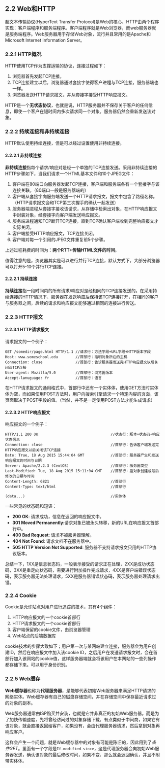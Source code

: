 ## 2.2 Web和HTTP

超文本传输协议(HyperText Transfer Protocol)是Web的核心，HTTP由两个程序实现：客户端程序和服务端程序。客户端程序就是Web浏览器，而web服务器就是服务端程序。Web服务器用于存储Web对象，流行并且常用的是Apache和Microsoft Internet Information Server。

### 2.2.1 HTTP概况

HTTP使用TCP作为支撑运输的协议，连接过程如下：
1. 浏览器首先发起TCP连接。
2. TCP连接建立以后，浏览器通过套接字使得客户进程与TCP连接，服务器端也一样。
3. 浏览器发送HTTP请求报文，并从套接字接受HTTP响应报文。

HTTP是一个**无状态协议**，也就是说，HTTP服务器并不保存关于客户的任何信息，即使一个客户在短时间内多次请求同一个对象，服务器仍然会重新发送该对象。

### 2.2.2 持续连接和非持续连接

HTTP默认使用持续连接，但是可以经过设置使用非持续连接。

#### 2.2.2.1 非持续连接

**非持续连接**指每个请求/响应对是经一个单独的TCP连接发送。采用非持续连接的HTTP步骤如下，当我们请求一个HTML基本文件和10个JPEG文件：

1. 客户端在80端口向服务器发起TCP连接，客户端和服务端各有一个套接字与该连接关联。（80端口一般是服务器端的）
2. 客户端从套接字向服务端发送一个HTTP请求报文，报文中包含了路径名称。（HTTP请求报文会和TCP第三次握手的确认一起发送）
3. 服务器端进程从套接字接收该请求，从存储中检索出对象，在HTTP响应报文中封装对象，经套接字向客户端发送响应报文。
4. 服务端进程通知TCP断开TCP连接，直到TCP确认客户端收到完整响应报文才实际关闭。
5. 客户端接受HTTP响应报文，TCP连接关闭。
6. 客户端对每一个引用的JPEG文件重复前5个步骤。

上述过程耗费的时间为：**两个RTT+传输HTML文件的时间**。

值得注意的是，浏览器其实是可以进行并行TCP连接，默认方式下，大部分浏览器可以打开5-10个并行TCP连接。

#### 2.2.2.1 持续连接

**持续连接**指一段时间内的所有请求/响应对是经相同的TCP连接发送的。在采用持续连接的HTTP情况下，服务器在发送响应后保持该TCP连接打开，在相同的客户与服务器之间，后续的请求和响应报文能够通过相同的连接进行传送。

### 2.2.3 HTTP报文

#### 2.2.3.1 HTTP请求报文

请求报文的一个例子：
```
GET /somedir/page.html HTTP/1.1 //请求行：方法字段+URL字段+HTTP版本字段
Host: www.someschool.edu        //首部行：指明对象所在的主机
Connection: close               //首部行：告诉服务器发送完HTTP响应报文以后关闭该TCP连接
User-agent: Mozilla/5.0         //首部行：浏览器版本
Accept-lanuguage: fr            //首部行：语言
```
在HTTP请求报文的通用格式中，首部行中还有一个实体体，使用GET方法时实体体为空，而如果使用POST方法时，用户向搜索引擎请求一个特定内容的页面，该页面取决于POST字段的值。（当然，并不是一定使用POST方法才能生成请求）

#### 2.2.3.2 HTTP响应报文

响应报文的一个例子：
```
HTTP/1.1 200 OK                                 //状态行：版本+状态码+响应状态信息
Connection: close                               //首部行：告诉客户端发送完HTTP响应报文以后关闭该TCP连接
Date: True, 18 Aug 2015 15:44:04 GMT            //首部行：服务器产生和发送响应报文的时间与日期
Server: Apache/2.2.3 (CentOS)                   //首部行：服务器类型
Last-Modified: Tue, 18 Aug 2015 15:11:04 GMT    //首部行：指对象创建或最后修改的日期与时间
Content-Length: 6821                            //首部行
Content-Type: text/html                         //首部行

(data...)                                       //实体体  
```

一些常见的状态码和短语：
- **200 OK**: 请求成功，信息在返回的响应报文中。
- **301 Moved Permanently**:请求对象已被永久转移，新的URL在响应报文首部行中。
- **400 Bad Request**: 请求不被服务器理解。
- **404 Not Found**: 请求文档不在服务器中。
- **505 HTTP Version Not Supported**: 服务器不支持请求报文只用的HTTP协议版本。

总结一下，1XX是信息状态码，一般表示接受的请求正在处理，2XX是成功状态码，3XX是重定向状态码，需要进行附加操作完成请求，4XX是客户端错误状态码，表示服务器无法处理请求，5XX是服务器错误状态码，表示服务器处理请求出错。

### 2.2.4 Cookie

Cookie是允许站点对用户进行追踪的技术，其有4个组件：

1. HTTP响应报文的一个cookie首部行
2. HTTP请求报文的一个cookie首部行
3. 客户端保留的cookie文件，由浏览器管理
4. Web站点的后端数据库

cookie技术的步骤大致如下；用户第一次与某网站建立连接，服务器会为用户创建ID，然后在响应报文中加入该cookie ID，之后用户在发送请求报文时，会在首部行加入该网站的cookie值，这样服务器端就会将该用户在本网站的一些列操作都存储下来。可以用于身份识别。

### 2.2.5 Web缓存

**Web缓存器**也称为**代理服务器**，是能够代表初始Web服务器来满足HTTP请求的网络实体。Web缓存器有自己的磁盘存储空间，并在存储空间中保存最近请求过的对象的副本。

Web服务器通常由ISP购买并安装，也就是它并非真正的初始Web服务器，而是为了加快传输速度，先将曾经访问过的对象存储下载，有点类似于中间商，如果它有该对象，就会直接返回给客户，如果没有，会由代理服务器请求，然后拿到对象再响应客户。

这样会产生一个问题，就是Web缓存器中的对象有可能是陈旧的，因此用到了*条件GET*。里面有一个字段是`If-modified-since`，这是代理服务器会向初始Web服务器发送，确认该对象的最后修改时间，如果不变，那么就会返回确认，并且不附带实体体。